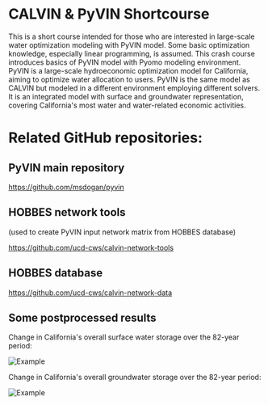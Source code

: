 # CALVIN & PyVIN Shortcourse
This is a short course intended for those who are interested in large-scale water optimization modeling with PyVIN model. Some basic optimization knowledge, especially linear programming, is assumed. This crash course introduces basics of PyVIN model with Pyomo modeling environment. PyVIN is a large-scale hydroeconomic optimization model for California, aiming to optimize water allocation to users. PyVIN is the same model as CALVIN but modeled in a different environment employing different solvers. It is an integrated model with surface and groundwater representation, covering California's most water and water-related economic activities.

# Related GitHub repositories:

## PyVIN main repository
https://github.com/msdogan/pyvin

## HOBBES network tools
(used to create PyVIN input network matrix from HOBBES database)

https://github.com/ucd-cws/calvin-network-tools

## HOBBES database
https://github.com/ucd-cws/calvin-network-data

## Some postprocessed results

Change in California's overall surface water storage over the 82-year period:

![Example](https://github.com/msdogan/CALVIN-PyVIN_shortcourse/blob/master/Examples/full_size_model/sr.gif)

Change in California's overall groundwater storage over the 82-year period:

![Example](https://github.com/msdogan/CALVIN-PyVIN_shortcourse/blob/master/Examples/full_size_model/gw.gif)
